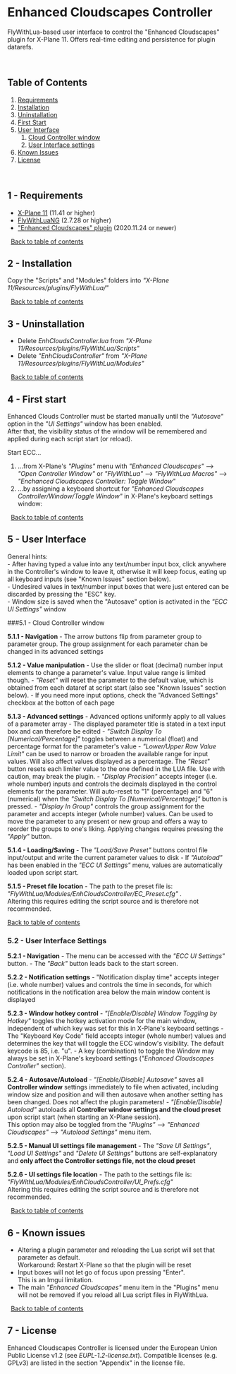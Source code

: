 # Enhanced Cloudscapes Controller
FlyWithLua-based user interface to control the "Enhanced Cloudscapes" plugin for X-Plane 11. Offers real-time editing and persistence for plugin datarefs.

&nbsp;

<a name="toc"></a>
## Table of Contents
1. [Requirements](#requirements)
2. [Installation](#install)
3. [Uninstallation](#uninstall)
4. [First Start](#first)
5. [User Interface](#UI)
	1. [Cloud Controller window](#controller)
	2. [User Interface settings](#settings)
6. [Known Issues](#issues)
7. [License](#license)

&nbsp;

<a name="requirements"></a>
## 1 - Requirements

- [X-Plane 11](https://www.x-plane.com/) (11.41 or higher)
- [FlyWithLuaNG](https://forums.x-plane.org/index.php?/files/file/38445-flywithlua-ng-next-generation-edition-for-x-plane-11-win-lin-mac/) (2.7.28 or higher)
- [ "Enhanced Cloudscapes" plugin](https://forums.x-plane.org/index.php?/files/file/65005-enhanced-cloudscapes/) (2020.11.24 or newer)

&nbsp;
[Back to table of contents](#toc)

<a name="install"></a>
## 2 - Installation

Copy the "Scripts" and "Modules" folders into _"X-Plane 11/Resources/plugins/FlyWithLua/"_

&nbsp;
[Back to table of contents](#toc)

<a name="uninstall"></a>
## 3 - Uninstallation

- Delete _EnhCloudsController.lua_ from _"X-Plane 11/Resources/plugins/FlyWithLua/Scripts"_
- Delete _"EnhCloudsController"_ from _"X-Plane 11/Resources/plugins/FlyWithLua/Modules"_

&nbsp;
[Back to table of contents](#toc)

<a name="first"></a>
## 4 - First start

Enhanced Clouds Controller must be started manually until the _"Autosave"_ option in the _"UI Settings"_ window has been enabled.   
After that, the visibility status of the window will be remembered and applied during each script start (or reload).

Start ECC...   

1.  ...from X-Plane's _"Plugins"_ menu with
 _"Enhanced Cloudscapes"_ --> _"Open Controller Window"_
or
_"FlyWithLua"_ --> _"FlyWithLua Macros"_ --> _"Enchanced Cloudscapes Controller: Toggle Window"_
2. ...by assigning a keyboard shortcut for 
_"Enhanced Cloudscapes Controller/Window/Toggle Window"_
in X-Plane's keyboard settings window:


&nbsp;
[Back to table of contents](#toc)

<a name="UI"></a>
## 5 - User Interface

General hints:   
	- After having typed a value into any text/number input box, click anywhere in the Controller's window to leave it, otherwise it will keep focus, eating up all keyboard inputs (see "Known Issues" section below).   
	- Undesired values in text/number input boxes that were just entered can be discarded  by pressing the "ESC" key.  
	- Window size is saved when the "Autosave" option is activated in the _"ECC UI Settings"_ window
 
<a name="controller"></a>
###5.1 - Cloud Controller window

**5.1.1 -  Navigation**
	- The arrow buttons flip from parameter group to parameter group. The group assignment for each parameter chan be changed in its advanced settings

**5.1.2 - Value manipulation**
	- Use the slider or float (decimal) number input elements to change a parameter's value. Input value range is limited though.
	- _"Reset"_ will reset the parameter to the default value, which is obtained from each dataref at script start (also see "Known Issues" section below).
	- If you need more input options, check the "Advanced Settings" checkbox at the botton of each page
	
**5.1.3 - Advanced settings**
	- Advanced options uniformly apply to all values of a parameter array
	- The displayed parameter title is stated in a text input box and can therefore be edited
	- _"Switch Display To [Numerical/Percentage]"_ toggles between a numerical (float) and percentage format for the parameter's value
	- _"Lower/Upper Raw Value Limit"_ can be used to narrow or broaden the available range for input values. Will also affect values displayed as a percentage. The _"Reset"_ button resets each limiter value to the one defined in the LUA file. Use with caution, may break the plugin.
	- _"Display Precision"_ accepts integer (i.e. whole number) inputs and controls the decimals displayed in the control elements for the parameter. Will auto-reset to "1" (percentage) and "6" (numerical) when the  _"Switch Display To [Numerical/Percentage]"_ button is pressed.
	- _"Display In Group"_ controls the group assignment for the parameter and accepts integer (whole number) values. Can be used to move the parameter to any present or new group and offers a way to reorder the groups to one's liking. Applying changes requires pressing the _"Apply"_ button.

**5.1.4 - Loading/Saving**
	- The _"Load/Save Preset"_ buttons control file input/output and write the current parameter values to disk
	- If _"Autoload"_ has been enabled in the _"ECC UI Settings"_ menu, values are automatically loaded upon script start.
	
**5.1.5 - Preset file location**
	- The path to the preset file is:   
	 _"FlyWithLua/Modules/EnhCloudsController/EC_Preset.cfg"_ .  
	Altering this requires editing the script source and is therefore not recommended.

[Back to table of contents](#toc)
<a name="settings"></a>
### 5.2 - User Interface Settings

**5.2.1 - Navigation**
	- The menu can be accessed with the _"ECC UI Settings"_ button.
	- The _"Back"_ button leads back to the start screen.

**5.2.2 - Notification settings**
	- "Notification display time" accepts integer (i.e. whole number) values and controls the time in seconds, for which notifications in the notification area below the main window content is displayed

**5.2.3 - Window hotkey control**
	- _"[Enable/Disable] Window Toggling by Hotkey"_ toggles the hotkey activation mode for the main window, independent of which key was set for this in X-Plane's keyboard settings 
	- The "Keyboard Key Code" field accepts integer (whole number) values and determines the key that will toggle the ECC window's visibility. The default keycode is 85, i.e. "u".
	- A key (combination) to toggle the Window may always be set in X-Plane's keyboard settings (_"Enhanced Cloudscapes Controller"_ section).
	
**5.2.4 - Autosave/Autoload**
	- _"[Enable/Disable] Autosave"_ saves all   __Controller window__ settings immediately to file when activated, including window size and position and will then autosave when another setting has been changed. Does not affect the plugin parameters!
	- _"[Enable/Disable] Autoload"_ autoloads all __Controller window settings and the cloud preset__ upon script start (when starting an X-Plane session).  
This option may also be toggled from the _"Plugins"_ --> _"Enhanced Cloudscapes"_ --> _"Autoload Settings"_ menu item.

**5.2.5 - Manual UI settings file management**
	-  The _"Save UI Settings"_, _"Load UI Settings"_ and _"Delete UI Settings"_ buttons are self-explanatory and __only affect the Controller settings file, not the cloud preset__
	
**5.2.6 - UI settings file location**
	- The path to the settings file is:   
	 _"FlyWithLua/Modules/EnhCloudsController/UI_Prefs.cfg"_  
	Altering this requires editing the script source and is therefore not recommended.

&nbsp;
[Back to table of contents](#toc)

<a name="issues"></a>
## 6 - Known issues

- Altering a plugin parameter and reloading the Lua script will set that parameter as default.   
Workaround: Restart X-Plane so that the plugin will be reset
- Input boxes will not let go of focus upon pressing "Enter".  
This is an Imgui limitation.   
- The main _"Enhanced Cloudscapes"_ menu item in the "Plugins" menu will not be removed if you reload all Lua script files in FlyWithLua.

&nbsp;
<a name="license"></a>
[Back to table of contents](#toc)

## 7 - License

Enhanced Cloudscapes Controller is licensed under the European Union Public License v1.2 (see _EUPL-1.2-license.txt_). Compatible licenses (e.g. GPLv3) are listed  in the section "Appendix" in the license file.

